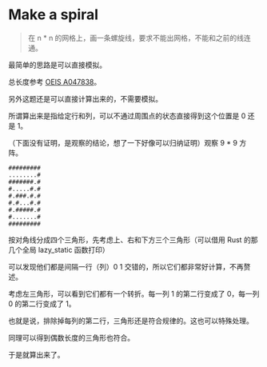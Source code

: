 # Make a spiral

> 在 n * n 的网格上，画一条螺旋线，要求不能出网格，不能和之前的线连通。

最简单的思路是可以直接模拟。

总长度参考 [OEIS A047838](https://oeis.org/A047838)。

另外这题还是可以直接计算出来的，不需要模拟。

所谓算出来是指给定行和列，可以不通过周围点的状态直接得到这个位置是 0 还是 1。

（下面没有证明，是观察的结论，想了一下好像可以归纳证明）观察 9 * 9 方阵。

```
#########
........#
#######.#
#.....#.#
#.###.#.#
#.#...#.#
#.#####.#
#.......#
#########
```

按对角线分成四个三角形，先考虑上、右和下方三个三角形（可以借用 Rust 的那几个全局 lazy_static 函数打印）

可以发现他们都是间隔一行（列）0 1 交错的，所以它们都非常好计算，不再赘述。

考虑左三角形，可以看到它们都有一个转折。每一列 1 的第二行变成了 0，每一列 0 的第二行变成了 1。

也就是说，排除掉每列的第二行，三角形还是符合规律的。这也可以特殊处理。

同理可以得到偶数长度的三角形也符合。

于是就算出来了。
